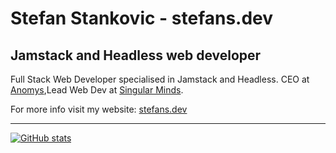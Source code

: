 # Stefan Stankovic - stefans.dev

## Jamstack and Headless web developer

Full Stack Web Developer specialised in Jamstack and Headless. CEO at [Anomys](https://anomys.com),Lead Web Dev at [Singular Minds](https://singularminds.eu).

For more info visit my website: [stefans.dev](https://stefans.dev)

---

[![GitHub stats](https://github-readme-stats.vercel.app/api?username=stefansdev&theme=synthwave&count_private=true)](https://github.com/anuraghazra/github-readme-stats)
